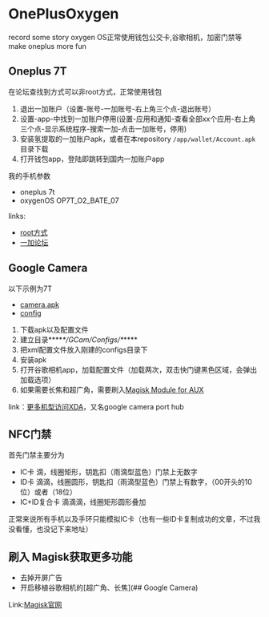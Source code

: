 # OnePlusOxygen
record some story oxygen OS正常使用钱包公交卡,谷歌相机，加密门禁等 make oneplus more fun

## Oneplus 7T
在论坛查找到方式可以非root方式，正常使用钱包

1. 退出一加账户（设置-账号-一加账号-右上角三个点-退出账号）
2. 设置-app-中找到一加账户停用(设置-应用和通知-查看全部xx个应用-右上角三个点-显示系统程序-搜索一加-点击一加账号，停用)
3. 安装氢提取的一加账户apk，或者在本repository  `/app/wallet/Account.apk` 目录下载
4. 打开钱包app，登陆即跳转到国内一加账户app

我的手机参数

- oneplus 7t
- oxygenOS OP7T_O2_BATE_07

links:
- [root方式](https://github.com/kiritoxkiriko/HookOPAccount)
- [一加论坛](https://www.oneplusbbs.com/thread-5503658-1.html)



## Google Camera

以下示例为7T

- [camera.apk](https://f.celsoazevedo.com/file/cfiles/gcm1/GCam_7.2.010_Urnyx05-v2.3.apk)
- [config](https://www.celsoazevedo.com/files/android/p/f/2020/02/nameless-v6_urnyx-v2.2.xml)

1. 下载apk以及配置文件
2. 建立目录***\**\*/GCam/Configs/\**\****
3. 把xml配置文件放入刚建的configs目录下
4. 安装apk
5. 打开谷歌相机app，加载配置文件（加载两次，双击快门键黑色区域，会弹出加载选项）
6. 如果需要长焦和超广角，需要刷入[Magisk Module for AUX](https://forum.xda-developers.com/oneplus-7-pro/themes/gcam-enabling-aux-camera-t3935086)

link：[更多机型访问XDA](https://www.xda-developers.com/google-camera-port-hub/)，又名google camera port hub



## NFC门禁

首先门禁主要分为

- IC卡 滴，线圈矩形，钥匙扣（雨滴型蓝色）门禁上无数字
- ID卡 滴滴，线圈圆形，钥匙扣（雨滴型蓝色）门禁上有数字，（00开头的10位）或者（18位）
- IC+ID复合卡 滴滴滴，线圈矩形圆形叠加

正常来说所有手机以及手环只能模拟IC卡（也有一些ID卡复制成功的文章，不过我没看懂，也没记下来地址）



## 刷入 Magisk获取更多功能

- 去掉开屏广告
- 开启移植谷歌相机的[超广角、长焦](## Google Camera)

Link:[Magisk官网](https://magiskmanager.com/)